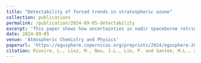 ```yaml
---
title: "Detectability of forced trends in stratospheric ozone"
collection: publications
permalink: /publication/2024-09-05-detectability
excerpt: 'This paper shows how uncertainties in nadir spaceborne retrievals affect the degree of confidence placed in long-term trends in lower stratospheric ozone.'
date: 2024-09-05
venue: 'Atmospheric Chemistry and Physics'
paperurl: 'https://egusphere.copernicus.org/preprints/2024/egusphere-2024-2627/'
citation: Rivoire, L., Linz, M., Neu, J.L., Lin, P. and Santee, M.L., 2024. Detectability of forced trends in stratospheric ozone. EGUsphere, 2024, pp.1-32.
---
```

